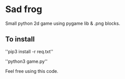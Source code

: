 # Sad frog
Small python 2d game using pygame lib & .png blocks. 
## To install

''pip3 install -r req.txt''

''python3 game.py''

Feel free using this code. 
